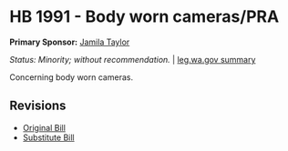 # HB 1991 - Body worn cameras/PRA
**Primary Sponsor:** [Jamila Taylor](/person/leg/jamila.taylor.md)

*Status: Minority; without recommendation.* | [leg.wa.gov summary](https://app.leg.wa.gov/billsummary?BillNumber=1991&Year=2021)

Concerning body worn cameras.

## Revisions
* [Original Bill](1/)
* [Substitute Bill](S/)